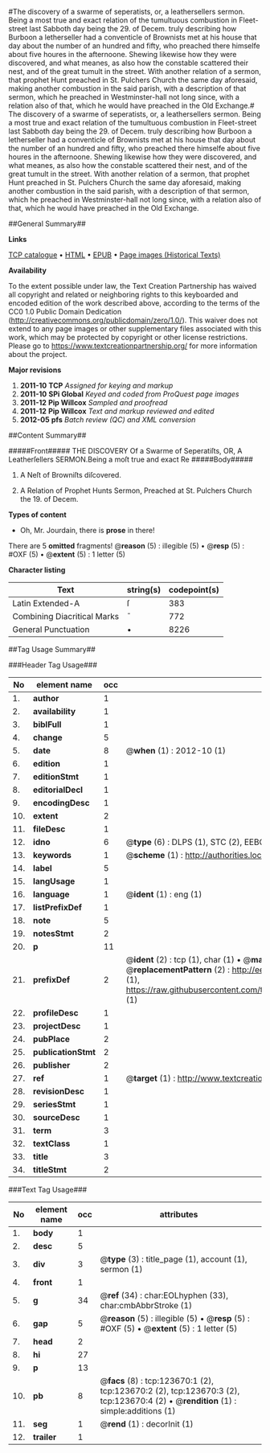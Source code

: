 #The discovery of a swarme of seperatists, or, a leathersellers sermon. Being a most true and exact relation of the tumultuous combustion in Fleet-street last Sabboth day being the 29. of Decem. truly describing how Burboon a letherseller had a conventicle of Brownists met at his house that day about the number of an hundred and fifty, who preached there himselfe about five houres in the afternoone. Shewing likewise how they were discovered, and what meanes, as also how the constable scattered their nest, and of the great tumult in the street. With another relation of a sermon, that prophet Hunt preached in St. Pulchers Church the same day aforesaid, making another combustion in the said parish, with a description of that sermon, which he preached in Westminster-hall not long since, with a relation also of that, which he would have preached in the Old Exchange.#
The discovery of a swarme of seperatists, or, a leathersellers sermon. Being a most true and exact relation of the tumultuous combustion in Fleet-street last Sabboth day being the 29. of Decem. truly describing how Burboon a letherseller had a conventicle of Brownists met at his house that day about the number of an hundred and fifty, who preached there himselfe about five houres in the afternoone. Shewing likewise how they were discovered, and what meanes, as also how the constable scattered their nest, and of the great tumult in the street. With another relation of a sermon, that prophet Hunt preached in St. Pulchers Church the same day aforesaid, making another combustion in the said parish, with a description of that sermon, which he preached in Westminster-hall not long since, with a relation also of that, which he would have preached in the Old Exchange.

##General Summary##

**Links**

[TCP catalogue](http://www.ota.ox.ac.uk/tcp/)  • 
[HTML](http://tei.it.ox.ac.uk/tcp/Texts-HTML/free/A74/A74692.html)  • 
[EPUB](http://tei.it.ox.ac.uk/tcp/Texts-EPUB/free/A74/A74692.epub) • 
[Page images (Historical Texts)](https://historicaltexts.jisc.ac.uk/eebo-99871264e)

**Availability**

To the extent possible under law, the Text Creation Partnership has waived all copyright and related or neighboring rights to this keyboarded and encoded edition of the work described above, according to the terms of the CC0 1.0 Public Domain Dedication (http://creativecommons.org/publicdomain/zero/1.0/). This waiver does not extend to any page images or other supplementary files associated with this work, which may be protected by copyright or other license restrictions. Please go to https://www.textcreationpartnership.org/ for more information about the project.

**Major revisions**

1. __2011-10__ __TCP__ *Assigned for keying and markup*
1. __2011-10__ __SPi Global__ *Keyed and coded from ProQuest page images*
1. __2011-12__ __Pip Willcox__ *Sampled and proofread*
1. __2011-12__ __Pip Willcox__ *Text and markup reviewed and edited*
1. __2012-05__ __pfs__ *Batch review (QC) and XML conversion*

##Content Summary##

#####Front#####
THE DISCOVERY Of a Swarme of Seperatiſts, OR, A Leatherſellers SERMON.Being a moſt true and exact Re
#####Body#####

1. A Neſt of Browniſts diſcovered.

1. A Relation of Prophet Hunts Sermon, Preached at St. Pulchers Church the 19. of Decem.

**Types of content**

  * Oh, Mr. Jourdain, there is **prose** in there!

There are 5 **omitted** fragments! 
 @__reason__ (5) : illegible (5)  •  @__resp__ (5) : #OXF (5)  •  @__extent__ (5) : 1 letter (5)

**Character listing**


|Text|string(s)|codepoint(s)|
|---|---|---|
|Latin Extended-A|ſ|383|
|Combining             Diacritical Marks|̄|772|
|General Punctuation|•|8226|

##Tag Usage Summary##

###Header Tag Usage###

|No|element name|occ|attributes|
|---|---|---|---|
|1.|__author__|1||
|2.|__availability__|1||
|3.|__biblFull__|1||
|4.|__change__|5||
|5.|__date__|8| @__when__ (1) : 2012-10 (1)|
|6.|__edition__|1||
|7.|__editionStmt__|1||
|8.|__editorialDecl__|1||
|9.|__encodingDesc__|1||
|10.|__extent__|2||
|11.|__fileDesc__|1||
|12.|__idno__|6| @__type__ (6) : DLPS (1), STC (2), EEBO-CITATION (1), PROQUEST (1), VID (1)|
|13.|__keywords__|1| @__scheme__ (1) : http://authorities.loc.gov/ (1)|
|14.|__label__|5||
|15.|__langUsage__|1||
|16.|__language__|1| @__ident__ (1) : eng (1)|
|17.|__listPrefixDef__|1||
|18.|__note__|5||
|19.|__notesStmt__|2||
|20.|__p__|11||
|21.|__prefixDef__|2| @__ident__ (2) : tcp (1), char (1)  •  @__matchPattern__ (2) : ([0-9\-]+):([0-9IVX]+) (1), (.+) (1)  •  @__replacementPattern__ (2) : http://eebo.chadwyck.com/downloadtiff?vid=$1&page=$2 (1), https://raw.githubusercontent.com/textcreationpartnership/Texts/master/tcpchars.xml#$1 (1)|
|22.|__profileDesc__|1||
|23.|__projectDesc__|1||
|24.|__pubPlace__|2||
|25.|__publicationStmt__|2||
|26.|__publisher__|2||
|27.|__ref__|1| @__target__ (1) : http://www.textcreationpartnership.org/docs/. (1)|
|28.|__revisionDesc__|1||
|29.|__seriesStmt__|1||
|30.|__sourceDesc__|1||
|31.|__term__|3||
|32.|__textClass__|1||
|33.|__title__|3||
|34.|__titleStmt__|2||


###Text Tag Usage###

|No|element name|occ|attributes|
|---|---|---|---|
|1.|__body__|1||
|2.|__desc__|5||
|3.|__div__|3| @__type__ (3) : title_page (1), account (1), sermon (1)|
|4.|__front__|1||
|5.|__g__|34| @__ref__ (34) : char:EOLhyphen (33), char:cmbAbbrStroke (1)|
|6.|__gap__|5| @__reason__ (5) : illegible (5)  •  @__resp__ (5) : #OXF (5)  •  @__extent__ (5) : 1 letter (5)|
|7.|__head__|2||
|8.|__hi__|27||
|9.|__p__|13||
|10.|__pb__|8| @__facs__ (8) : tcp:123670:1 (2), tcp:123670:2 (2), tcp:123670:3 (2), tcp:123670:4 (2)  •  @__rendition__ (1) : simple:additions (1)|
|11.|__seg__|1| @__rend__ (1) : decorInit (1)|
|12.|__trailer__|1||
